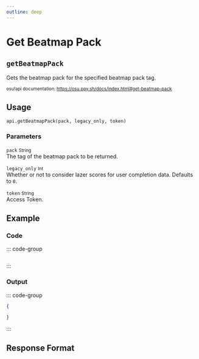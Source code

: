 ```yaml
---
outline: deep
---
```


# Get Beatmap Pack <Badge type="info" text="GET"/>

## `getBeatmapPack`

Gets the beatmap pack for the specified beatmap pack tag.

<small>osu!api documentation: https://osu.ppy.sh/docs/index.html#get-beatmap-pack</small>

## Usage

`api.getBeatmapPack(pack, legacy_only, token)`

### Parameters

`pack` <small>String</small><br>
The tag of the beatmap pack to be returned.

`legacy_only` <small>Int</small> <Badge type="tip" text="optional" /><br>
Whether or not to consider lazer scores for user completion data. Defaults to `0`.

`token` <small>String</small><br>
Access Token.

## Example

### Code

::: code-group
```js [code.gs]

```
:::

### Output

::: code-group
```json [console]
{

}
```
:::

## Response Format